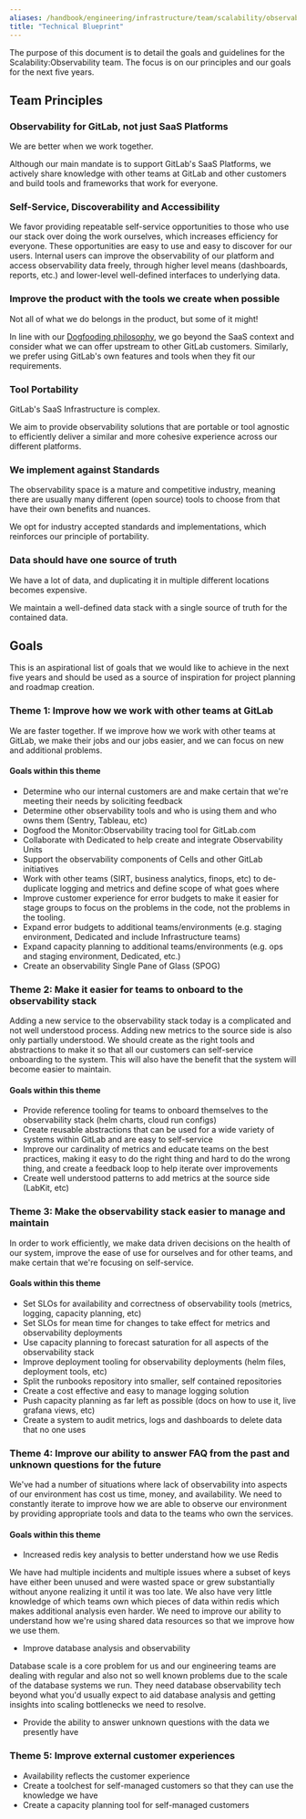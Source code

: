 ```yaml
---
aliases: /handbook/engineering/infrastructure/team/scalability/observability/technical_blueprint.html
title: "Technical Blueprint"
---
```


The purpose of this document is to detail the goals and guidelines for the Scalability:Observability team. The focus is on our principles and our goals for the next five years.

## Team Principles

### Observability for GitLab, not just SaaS Platforms

We are better when we work together.

Although our main mandate is to support GitLab's SaaS Platforms, we actively share knowledge with other teams at GitLab and other customers and build tools and frameworks that work for everyone.

### Self-Service, Discoverability and Accessibility

We favor providing repeatable self-service opportunities to those who use our stack over doing the work ourselves, which increases efficiency for everyone.
These opportunities are easy to use and easy to discover for our users.
Internal users can improve the observability of our platform and access observability data freely, through higher level means (dashboards, reports, etc.) and lower-level well-defined interfaces to underlying data.

### Improve the product with the tools we create when possible

Not all of what we do belongs in the product, but some of it might!

In line with our [Dogfooding philosophy](/handbook/product/product-processes/dogfooding-for-product-mgt/), we go beyond the SaaS context and consider what we can offer upstream to other GitLab customers.
Similarly, we prefer using GitLab's own features and tools when they fit our requirements.

### Tool Portability

GitLab's SaaS Infrastructure is complex.

We aim to provide observability solutions that are portable or tool agnostic to efficiently deliver a similar and more cohesive experience across our different platforms.

### We implement against Standards

The observability space is a mature and competitive industry, meaning there are usually many different (open source) tools to choose from that have their own benefits and nuances.

We opt for industry accepted standards and implementations, which reinforces our principle of portability.

### Data should have one source of truth

We have a lot of data, and duplicating it in multiple different locations becomes expensive.

We maintain a well-defined data stack with a single source of truth for the contained data.

## Goals

This is an aspirational list of goals that we would like to achieve in the next five years and should be used as a source of inspiration for project planning and roadmap creation.

### Theme 1: Improve how we work with other teams at GitLab

We are faster together.  If we improve how we work with other teams at GitLab, we make their jobs and our jobs easier, and we can focus on new and additional problems.

#### Goals within this theme

- Determine who our internal customers are and make certain that we're meeting their needs by soliciting feedback
- Determine other observability tools and who is using them and who owns them (Sentry, Tableau, etc)
- Dogfood the Monitor:Observability tracing tool for GitLab.com
- Collaborate with Dedicated to help create and integrate Observability Units
- Support the observability components of Cells and other GitLab initiatives
- Work with other teams (SIRT, business analytics, finops, etc) to de-duplicate logging and metrics and define scope of what goes where
- Improve customer experience for error budgets to make it easier for stage groups to focus on the problems in the code, not the problems in the tooling.
- Expand error budgets to additional teams/environments (e.g. staging environment, Dedicated and include Infrastructure teams)
- Expand capacity planning to additional teams/environments (e.g. ops and staging environment, Dedicated, etc.)
- Create an observability Single Pane of Glass (SPOG)

### Theme 2: Make it easier for teams to onboard to the observability stack

Adding a new service to the observability stack today is a complicated and not well understood process.  Adding new metrics to the source side is also only partially understood.  We should create as the right tools and abstractions to make it so that all our customers can self-service onboarding to the system.  This will also have the benefit that the system will become easier to maintain.

#### Goals within this theme

- Provide reference tooling for teams to onboard themselves to the observability stack (helm charts, cloud run configs)
- Create reusable abstractions that can be used for a wide variety of systems within GitLab and are easy to self-service
- Improve our cardinality of metrics and educate teams on the best practices, making it easy to do the right thing and hard to do the wrong thing, and create a feedback loop to help iterate over improvements
- Create well understood patterns to add metrics at the source side (LabKit, etc)

### Theme 3: Make the observability stack easier to manage and maintain

In order to work efficiently, we make data driven decisions on the health of our system, improve the ease of use for ourselves and for other teams, and make certain that we're focusing on self-service.

#### Goals within this theme

- Set SLOs for availability and correctness of observability tools (metrics, logging, capacity planning, etc)
- Set SLOs for mean time for changes to take effect for metrics and observability deployments
- Use capacity planning to forecast saturation for all aspects of the observability stack
- Improve deployment tooling for observability deployments (helm files, deployment tools, etc)
- Split the runbooks repository into smaller, self contained repositories
- Create a cost effective and easy to manage logging solution
- Push capacity planning as far left as possible (docs on how to use it, live grafana views, etc)
- Create a system to audit metrics, logs and dashboards to delete data that no one uses

### Theme 4: Improve our ability to answer FAQ from the past and unknown questions for the future

We've had a number of situations where lack of observability into aspects of our environment has cost us time, money, and availability.  We need to constantly iterate to improve how we are able to observe our environment by providing appropriate tools and data to the teams who own the services.

#### Goals within this theme

- Increased redis key analysis to better understand how we use Redis

 We have had multiple incidents and multiple issues where a subset of keys have either been unused and were wasted space or grew substantially without anyone realizing it until it was too late.  We also have very little knowledge of which teams own which pieces of data within redis which makes additional analysis even harder.  We need to improve our ability to understand how we're using shared data resources so that we improve how we use them.

- Improve database analysis and observability

Database scale is a core problem for us and our engineering teams are dealing with regular and also not so well known problems due to the scale of the database systems we run. They need database observability tech beyond what you'd usually expect to aid database analysis and getting insights into scaling bottlenecks we need to resolve.

- Provide the ability to answer unknown questions with the data we presently have

### Theme 5: Improve external customer experiences

- Availability reflects the customer experience
- Create a toolchest for self-managed customers so that they can use the knowledge we have
- Create a capacity planning tool for self-managed customers
